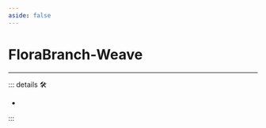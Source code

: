 ```yaml
---
aside: false
---
```

# FloraBranch-Weave

---

<!-- =================================================== -->
<!-- =================================================== -->
<!-- =================================================== -->
<!-- =================================================== -->
<!-- =================================================== -->
::: details 🛠

-

:::
